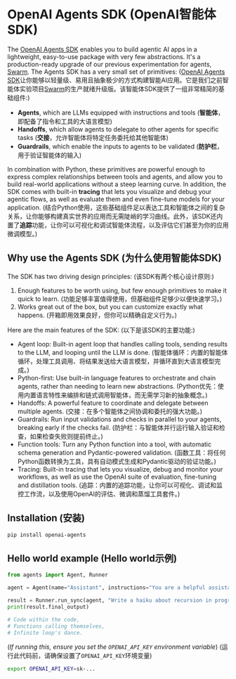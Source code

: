 # OpenAI Agents SDK (OpenAI智能体SDK)

The [OpenAI Agents SDK](https://github.com/openai/openai-agents-python) enables you to build agentic AI apps in a lightweight, easy-to-use package with very few abstractions. It's a production-ready upgrade of our previous experimentation for agents, [Swarm](https://github.com/openai/swarm/tree/main). The Agents SDK has a very small set of primitives:
([OpenAI Agents SDK](https://github.com/openai/openai-agents-python)让你能够以轻量级、易用且抽象极少的方式构建智能AI应用。它是我们之前智能体实验项目[Swarm](https://github.com/openai/swarm/tree/main)的生产就绪升级版。该智能体SDK提供了一组非常精简的基础组件:)

-   **Agents**, which are LLMs equipped with instructions and tools
(**智能体**，即配备了指令和工具的大语言模型)
-   **Handoffs**, which allow agents to delegate to other agents for specific tasks
(**交接**，允许智能体将特定任务委托给其他智能体)
-   **Guardrails**, which enable the inputs to agents to be validated
(**防护栏**，用于验证智能体的输入)

In combination with Python, these primitives are powerful enough to express complex relationships between tools and agents, and allow you to build real-world applications without a steep learning curve. In addition, the SDK comes with built-in **tracing** that lets you visualize and debug your agentic flows, as well as evaluate them and even fine-tune models for your application.
(结合Python使用，这些基础组件足以表达工具和智能体之间的复杂关系，让你能够构建真实世界的应用而无需陡峭的学习曲线。此外，该SDK还内置了**追踪**功能，让你可以可视化和调试智能体流程，以及评估它们甚至为你的应用微调模型。)

## Why use the Agents SDK (为什么使用智能体SDK)

The SDK has two driving design principles:
(该SDK有两个核心设计原则:)

1. Enough features to be worth using, but few enough primitives to make it quick to learn.
(功能足够丰富值得使用，但基础组件足够少以便快速学习。)
2. Works great out of the box, but you can customize exactly what happens.
(开箱即用效果良好，但你可以精确自定义行为。)

Here are the main features of the SDK:
(以下是该SDK的主要功能:)

-   Agent loop: Built-in agent loop that handles calling tools, sending results to the LLM, and looping until the LLM is done.
(智能体循环：内置的智能体循环，处理工具调用、将结果发送给大语言模型，并循环直到大语言模型完成。)
-   Python-first: Use built-in language features to orchestrate and chain agents, rather than needing to learn new abstractions.
(Python优先：使用内置语言特性来编排和链式调用智能体，而无需学习新的抽象概念。)
-   Handoffs: A powerful feature to coordinate and delegate between multiple agents.
(交接：在多个智能体之间协调和委托的强大功能。)
-   Guardrails: Run input validations and checks in parallel to your agents, breaking early if the checks fail.
(防护栏：与智能体并行运行输入验证和检查，如果检查失败则提前终止。)
-   Function tools: Turn any Python function into a tool, with automatic schema generation and Pydantic-powered validation.
(函数工具：将任何Python函数转换为工具，具有自动模式生成和Pydantic驱动的验证功能。)
-   Tracing: Built-in tracing that lets you visualize, debug and monitor your workflows, as well as use the OpenAI suite of evaluation, fine-tuning and distillation tools.
(追踪：内置的追踪功能，让你可以可视化、调试和监控工作流，以及使用OpenAI的评估、微调和蒸馏工具套件。)

## Installation (安装)

```bash
pip install openai-agents
```

## Hello world example (Hello world示例)

```python
from agents import Agent, Runner

agent = Agent(name="Assistant", instructions="You are a helpful assistant")

result = Runner.run_sync(agent, "Write a haiku about recursion in programming.")
print(result.final_output)

# Code within the code,
# Functions calling themselves,
# Infinite loop's dance.
```

(_If running this, ensure you set the `OPENAI_API_KEY` environment variable_)
(运行此代码前，请确保设置了`OPENAI_API_KEY`环境变量)

```bash
export OPENAI_API_KEY=sk-...
```
